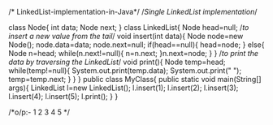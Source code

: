 /* LinkedList-implementation-in-Java*/
/*Single LinkedList implementation*/

class Node{
  int data;
  Node next;
}
 class LinkedList{
    Node head=null;
 /*to insert a new value from the tail*/
    void insert(int data){
      Node node=new Node();
       node.data=data;
       node.next=null;
      if(head==null){
       head=node;
       }
     else{
     Node n=head;
     while(n.next!=null){
        n=n.next;
       }n.next=node;
     }
 }
 /*to print the data by traversing the LinkedList*/
  void print(){
        Node temp=head;
       while(temp!=null){
     System.out.print(temp.data);
     System.out.print(" ");
      temp=temp.next;
         }
     }
  }
 public class MyClass{
   public static void main(String[] args){
    LinkedList l=new LinkedList();
    l.insert(1);
    l.insert(2);
    l.insert(3);
     l.insert(4);
     l.insert(5);
     l.print();
   }
 }
 
/*o/p:- 1 2 3 4 5 */ 
